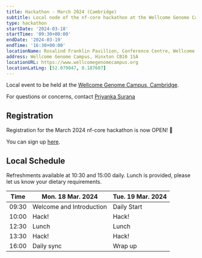 ```yaml
---
title: Hackathon - March 2024 (Cambridge)
subtitle: Local node of the nf-core hackathon at the Wellcome Genome Campus, Cambridge.
type: hackathon
startDate: '2024-03-18'
startTime: '09:30+00:00'
endDate: '2024-03-19'
endTime: '16:30+00:00'
locationName: Rosalind Franklin Pavillion, Conference Centre, Wellcome Genome Campus
address: Wellcome Genome Campus, Hinxton CB10 1SA
locationURL: https://www.wellcomegenomecampus.org
locationLatLng: [52.079047, 0.187607]
---
```


Local event to be held at the [Wellcome Genome Campus, Cambridge](https://goo.gl/maps/k3fuhxd6R8Tnuoay8).

For questions or concerns, contact [<i class="fab fa-slack"></i> Priyanka Surana](https://nfcore.slack.com/team/U02JA08N0BC)

## Registration

Registration for the March 2024 nf-core hackathon is now OPEN! 🎉

You can sign up [here](https://seqera.typeform.com/mar24hackathon).

## Local Schedule

Refreshments available at 10:30 and 15:00 daily. Lunch is provided, please let us know your dietary requirements.

<div class="table-responsive">
    <table class="table table-hover table-sm table-bordered">
        <thead>
            <tr>
                <th>Time</th>
                <th>Mon. 18 Mar. 2024</th>
                <th>Tue. 19 Mar. 2024</th>
            </tr>
            </thead>
            <tbody>
            <tr>
                <td data-timestamp="1679905800" data-timeformat="HH:mm z">09:30</td>
                <td background-color:navy; rowspan="1">Welcome and Introduction</td>
                <td background-color:navy; rowspan="1">Daily Start</td>
            </tr>
                <td data-timestamp="1679907600" data-timeformat="HH:mm z">10:00</td>
                <td rowspan="1">Hack!</td>
                <td rowspan="1">Hack!</td>
            </tr>
            <tr>
                <td data-timestamp="1679918400" data-timeformat="HH:mm z">12:30</td>
                <td rowspan="1">Lunch</td>
                <td rowspan="1">Lunch</td>
            </tr>
            <tr>
                <td data-timestamp="1679922000" data-timeformat="HH:mm z">13:30</td>
                <td rowspan="1">Hack!</td>
                <td rowspan="1">Hack!</td>
            </tr>
            <tr>
                <td data-timestamp="1679932800"  data-timeformat="HH:mm z">16:00</td>
                <td>Daily sync</td>
                <td>Wrap up</td>
            </tr>
        </tbody>
    </table>
</div>
